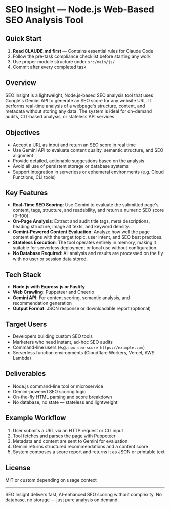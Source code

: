 # SEO Insight — Node.js Web-Based SEO Analysis Tool

## Quick Start

1. **Read CLAUDE.md first** — Contains essential rules for Claude Code
2. Follow the pre-task compliance checklist before starting any work
3. Use proper module structure under `src/main/js/`
4. Commit after every completed task

## Overview
SEO Insight is a lightweight, Node.js-based SEO analysis tool that uses Google's Gemini API to generate an SEO score for any website URL. It performs real-time analysis of a webpage's structure, content, and metadata without storing any data. The system is ideal for on-demand audits, CLI-based analysis, or stateless API services.

## Objectives
- Accept a URL as input and return an SEO score in real time
- Use Gemini API to evaluate content quality, semantic structure, and SEO alignment
- Provide detailed, actionable suggestions based on the analysis
- Avoid all use of persistent storage or database systems
- Support integration in serverless or ephemeral environments (e.g. Cloud Functions, CLI tools)

## Key Features
- **Real-Time SEO Scoring**: Use Gemini to evaluate the submitted page's content, tags, structure, and readability, and return a numeric SEO score (0–100).
- **On-Page Analysis**: Extract and audit title tags, meta descriptions, heading structure, image alt texts, and keyword density.
- **Gemini-Powered Content Evaluation**: Analyze how well the page content aligns with the target topic, user intent, and SEO best practices.
- **Stateless Execution**: The tool operates entirely in memory, making it suitable for serverless deployment or local use without configuration.
- **No Database Required**: All analysis and results are processed on the fly with no user or session data stored.

## Tech Stack
- **Node.js with Express.js or Fastify**
- **Web Crawling**: Puppeteer and Cheerio
- **Gemini API**: For content scoring, semantic analysis, and recommendation generation
- **Output Format**: JSON response or downloadable report (optional)

## Target Users
- Developers building custom SEO tools
- Marketers who need instant, ad-hoc SEO audits
- Command-line users (e.g. `npx seo-score https://example.com`)
- Serverless function environments (Cloudflare Workers, Vercel, AWS Lambda)

## Deliverables
- Node.js command-line tool or microservice
- Gemini-powered SEO scoring logic
- On-the-fly HTML parsing and score breakdown
- No database, no state — stateless and lightweight

## Example Workflow
1. User submits a URL via an HTTP request or CLI input
2. Tool fetches and parses the page with Puppeteer
3. Metadata and content are sent to Gemini for evaluation
4. Gemini returns structured recommendations and a content score
5. System composes a score report and returns it as JSON or printable text

## License
MIT or custom depending on usage context

---

SEO Insight delivers fast, AI-enhanced SEO scoring without complexity. No database, no storage — just pure analysis on demand. 